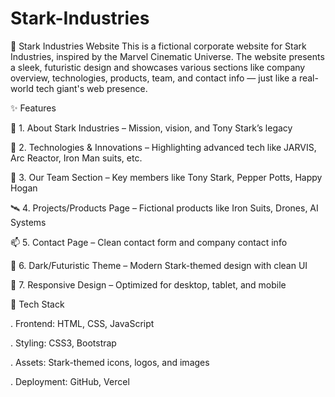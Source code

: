 # Stark-Industries


🏢 Stark Industries Website
This is a fictional corporate website for Stark Industries, inspired by the Marvel Cinematic Universe. The website presents a sleek, futuristic design and showcases various sections like company overview, technologies, products, team, and contact info — just like a real-world tech giant's web presence.

✨ Features

💼 1. About Stark Industries – Mission, vision, and Tony Stark’s legacy

🧠 2. Technologies & Innovations – Highlighting advanced tech like JARVIS, Arc Reactor, Iron Man suits, etc.

👥 3. Our Team Section – Key members like Tony Stark, Pepper Potts, Happy Hogan

🛰️ 4. Projects/Products Page – Fictional products like Iron Suits, Drones, AI Systems

📫 5. Contact Page – Clean contact form and company contact info

🌙 6. Dark/Futuristic Theme – Modern Stark-themed design with clean UI

📱 7. Responsive Design – Optimized for desktop, tablet, and mobile

🧰 Tech Stack

. Frontend: HTML, CSS, JavaScript

. Styling: CSS3, Bootstrap

. Assets: Stark-themed icons, logos, and images

. Deployment: GitHub, Vercel
